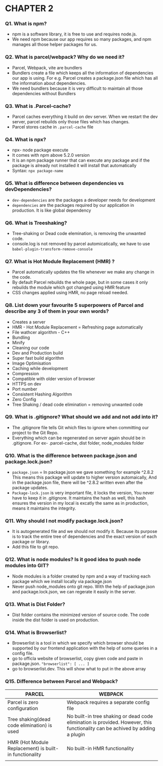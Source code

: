 # CHAPTER 2

### Q1. What is npm?
- npm is a software library, it is free to use and requires node.js.
- We need npm because our app requires so many packages, and npm manages all those helper packages for us.

### Q2. What is parcel/webpack? Why do we need it?
- Parcel, Webpack, vite are bundlers
- Bundlers create a file which keeps all the information of dependencies our app is using. For e.g. Parcel creates a package.json file which has all the information about dependencies.
- We need bundlers because it is very difficult to maintain all those dependencies without Bundlers

### Q3. What is .Parcel-cache?
- Parcel caches everything it build on dev server. When we restart the dev server, parcel rebuilds only those files which has changes. 
- Parcel stores cache in `.parcel-cache` file

### Q4. What is npx?
- npx- node package execute
- It comes with npm above 5.2.0 version
- It is an npm package runner that can execute any package and if the package is already not installed it will install that automatically
- Syntax: `npx package-name`

### Q5. What is difference between dependencies vs devDependencies?
- `dev-dependencies` are the packages a developer needs for development
- `dependencies` are the packages required by our application in production. It is like global dependency

### Q6. What is Treeshaking?
- Tree-shaking or Dead code elemination, is removing the unwanted code. 
- console.log is not removed by parcel automicatically, we have to use `babel-plugin-transform-remove-console`

### Q7. What is Hot Module Replacement (HMR) ?
- Parcel automatically updates the file whenever we make any change in the code.
- By default Parcel rebuilds the whole page, but in some cases it only rebuilds the module which got changed using HMR feature
- CSS changes applied using HMR, no page reload needed.
### Q8. List down your favourite 5 superpowers of Parcel and describe any 3 of them in your own words?
- Creates a server
- HMR - Hot Module Replacement = Refreshing page automatically
- File wathcer algorithm - C++
- Bundling
- Minify
- Cleaning our code
- Dev and Production build
- Super fast build algorithm
- Image Optimisation
- Caching while development
- Compression 
- Compatible with older version of browser
- HTTPS on dev
- Port number
- Consistent Hashing Algorithm
- Zero Config
- Tree Shaking / dead code elimination = removing unwanted code

### Q9. What is .gitignore? What should we add and not add into it?
- The .gitignore file tells Git which files to ignore when committing our project to the Git Repo.
- Everything which can be regenerated on server again should be in .gitignore. For ex- .parcel-cache, dist folder, node_modules folder

### Q10. What is the difference between package.json and package.lock.json?
- `package.json` = In package.json we gave something for example ^2.8.2 This means this package will update to higher version automaically, And in the package.json file, there will be ^2.8.2 written even after the package updates. 
- `Package-lock.json` is very important file, it locks the version, You never have to keep it in .gitignore. It maintains the hash as well, this hash ensures the version in my local is excatly the same as in production, means it maintains the integrity.

### Q11. Why should I not modify package.lock.json?
- It is autogenerated file and we should not modify it. Because its purpose is to track the entire tree of dependencies and the exact version of each package or library.
- Add this file to git repo.

### Q12. What is node modules? Is it good idea to push node modules into GIT?
- Node modules is a folder created by npm and a way of tracking each package which we install locally via package.json
- Never push node_modules onto git repo. With the help of package.json and package.lock.json, we can regerate it easily in the server.

### Q13. What is Dist Folder?
- Dist folder contains the minimized version of source code. The code inside the dist folder is used on production.

### Q14. What is Browserlist?
- Browserlist is a tool in which we specify which browser should be supported by our frontend application with the help of some queries in a config file.
- go to officla website of browserlist, copy given code and paste in package.json.
` "browserlist": [ ... ] `
- go to browserlist.dev. This will show what to put in the above array
### Q15. Difference between Parcel and Webpack?
|PARCEL |WEBPACK |
|----|----|
| Parcel is zero configuration| Webpack requires a separate config file |
| Tree shaking(dead code elimination) is used | No built-in tree shaking or dead code elimination is provided. However, this functionality can be achived by adding a plugin |
| HMR (Hot Module Replacement) is built-in functionality | No built-in HMR functionality |
|  ||

